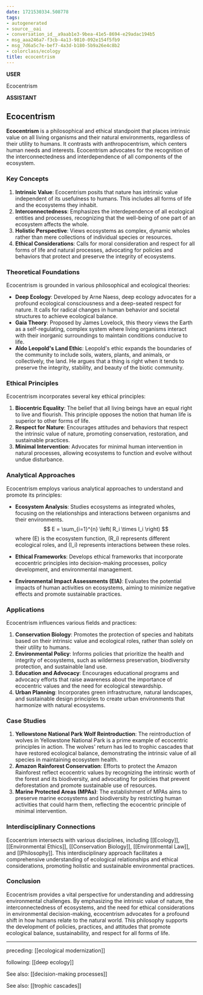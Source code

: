 ```yaml
---
date: 1721530334.508778
tags:
- autogenerated
- source__oai
- conversation_id__a9aab1e3-9bea-41e5-8694-e29adac194b5
- msg_aaa246a7-f3cb-4a13-9810-092e154f5fb9
- msg_7d6a5c7e-bef7-4a3d-b180-5b9a26e4c8b2
- colorclass/ecology
title: ecocentrism
---
```


**USER**

Ecocentrism


**ASSISTANT**

## Ecocentrism

**Ecocentrism** is a philosophical and ethical standpoint that places intrinsic value on all living organisms and their natural environments, regardless of their utility to humans. It contrasts with anthropocentrism, which centers human needs and interests. Ecocentrism advocates for the recognition of the interconnectedness and interdependence of all components of the ecosystem.

### Key Concepts

1. **Intrinsic Value**: Ecocentrism posits that nature has intrinsic value independent of its usefulness to humans. This includes all forms of life and the ecosystems they inhabit.
2. **Interconnectedness**: Emphasizes the interdependence of all ecological entities and processes, recognizing that the well-being of one part of an ecosystem affects the whole.
3. **Holistic Perspective**: Views ecosystems as complex, dynamic wholes rather than mere collections of individual species or resources. 
4. **Ethical Considerations**: Calls for moral consideration and respect for all forms of life and natural processes, advocating for policies and behaviors that protect and preserve the integrity of ecosystems.

### Theoretical Foundations

Ecocentrism is grounded in various philosophical and ecological theories:

- **Deep Ecology**: Developed by Arne Naess, deep ecology advocates for a profound ecological consciousness and a deep-seated respect for nature. It calls for radical changes in human behavior and societal structures to achieve ecological balance.
- **Gaia Theory**: Proposed by James Lovelock, this theory views the Earth as a self-regulating, complex system where living organisms interact with their inorganic surroundings to maintain conditions conducive to life.
- **Aldo Leopold's Land Ethic**: Leopold's ethic expands the boundaries of the community to include soils, waters, plants, and animals, or collectively, the land. He argues that a thing is right when it tends to preserve the integrity, stability, and beauty of the biotic community.

### Ethical Principles

Ecocentrism incorporates several key ethical principles:

1. **Biocentric Equality**: The belief that all living beings have an equal right to live and flourish. This principle opposes the notion that human life is superior to other forms of life.
2. **Respect for Nature**: Encourages attitudes and behaviors that respect the intrinsic value of nature, promoting conservation, restoration, and sustainable practices.
3. **Minimal Intervention**: Advocates for minimal human intervention in natural processes, allowing ecosystems to function and evolve without undue disturbance.

### Analytical Approaches

Ecocentrism employs various analytical approaches to understand and promote its principles:

- **Ecosystem Analysis**: Studies ecosystems as integrated wholes, focusing on the relationships and interactions between organisms and their environments.
$$
E = \sum_{i=1}^{n} \left( R_i \times I_i \right)
$$
where \(E\) is the ecosystem function, \(R_i\) represents different ecological roles, and \(I_i\) represents interactions between these roles.

- **Ethical Frameworks**: Develops ethical frameworks that incorporate ecocentric principles into decision-making processes, policy development, and environmental management.
- **Environmental Impact Assessments (EIA)**: Evaluates the potential impacts of human activities on ecosystems, aiming to minimize negative effects and promote sustainable practices.

### Applications

Ecocentrism influences various fields and practices:

1. **Conservation Biology**: Promotes the protection of species and habitats based on their intrinsic value and ecological roles, rather than solely on their utility to humans.
2. **Environmental Policy**: Informs policies that prioritize the health and integrity of ecosystems, such as wilderness preservation, biodiversity protection, and sustainable land use.
3. **Education and Advocacy**: Encourages educational programs and advocacy efforts that raise awareness about the importance of ecocentric values and the need for ecological stewardship.
4. **Urban Planning**: Incorporates green infrastructure, natural landscapes, and sustainable design principles to create urban environments that harmonize with natural ecosystems.

### Case Studies

1. **Yellowstone National Park Wolf Reintroduction**: The reintroduction of wolves in Yellowstone National Park is a prime example of ecocentric principles in action. The wolves' return has led to trophic cascades that have restored ecological balance, demonstrating the intrinsic value of all species in maintaining ecosystem health.
2. **Amazon Rainforest Conservation**: Efforts to protect the Amazon Rainforest reflect ecocentric values by recognizing the intrinsic worth of the forest and its biodiversity, and advocating for policies that prevent deforestation and promote sustainable use of resources.
3. **Marine Protected Areas (MPAs)**: The establishment of MPAs aims to preserve marine ecosystems and biodiversity by restricting human activities that could harm them, reflecting the ecocentric principle of minimal intervention.

### Interdisciplinary Connections

Ecocentrism intersects with various disciplines, including [[Ecology]], [[Environmental Ethics]], [[Conservation Biology]], [[Environmental Law]], and [[Philosophy]]. This interdisciplinary approach facilitates a comprehensive understanding of ecological relationships and ethical considerations, promoting holistic and sustainable environmental practices.

### Conclusion

Ecocentrism provides a vital perspective for understanding and addressing environmental challenges. By emphasizing the intrinsic value of nature, the interconnectedness of ecosystems, and the need for ethical considerations in environmental decision-making, ecocentrism advocates for a profound shift in how humans relate to the natural world. This philosophy supports the development of policies, practices, and attitudes that promote ecological balance, sustainability, and respect for all forms of life.


---

preceding: [[ecological modernization]]  


following: [[deep ecology]]

See also: [[decision-making processes]]


See also: [[trophic cascades]]